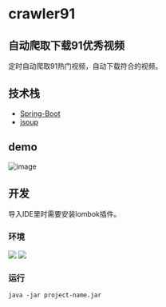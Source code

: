 # crawler91
## 自动爬取下载91优秀视频
定时自动爬取91热门视频，自动下载符合的视频。
## 技术栈
- [Spring-Boot](https://github.com/spring-projects/spring-boot)
- [jsoup](https://github.com/jhy/jsoup)
## demo
![image](https://github.com/blue-troy/crawler91/blob/master/demo.png)
## 开发
导入IDE里时需要安装lombok插件。
### 环境
  ![](https://img.shields.io/badge/JAVA-11%2B-brightgreen.svg) ![](https://img.shields.io/badge/maven-3.0%2B-brightgreen.svg)
### 运行
```
java -jar project-name.jar
